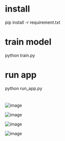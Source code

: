 # install
pip install -r requirement.txt

# train model
python train.py

# run app
python run_app.py

# 
![image](https://user-images.githubusercontent.com/60571509/218121352-b75ccccc-5c04-4e3a-8dfd-96500c33a67c.png)

![image](https://user-images.githubusercontent.com/60571509/218121413-b836a443-0794-4388-9101-ee8367bc1010.png)

![image](https://user-images.githubusercontent.com/60571509/218121528-ae2b36e9-4cb6-40f7-8d7b-ce9e50535405.png)

![image](https://user-images.githubusercontent.com/60571509/218121585-b9acf9aa-afb4-4c9f-8c2d-48d9e35afc92.png)
